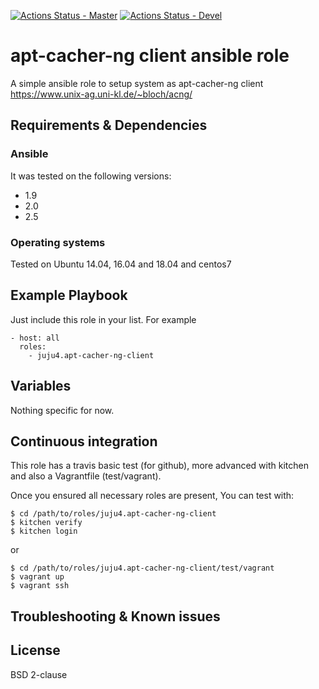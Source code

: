 [![Actions Status - Master](https://github.com/juju4/ansible-apt-cacher-ng-client/workflows/AnsibleCI/badge.svg)](https://github.com/juju4/ansible-apt-cacher-ng-client/actions?query=branch%3Amaster)
[![Actions Status - Devel](https://github.com/juju4/ansible-apt-cacher-ng-client/workflows/AnsibleCI/badge.svg?branch=devel)](https://github.com/juju4/ansible-apt-cacher-ng-client/actions?query=branch%3Adevel)

# apt-cacher-ng client ansible role

A simple ansible role to setup system as apt-cacher-ng client
https://www.unix-ag.uni-kl.de/~bloch/acng/

## Requirements & Dependencies

### Ansible
It was tested on the following versions:
 * 1.9
 * 2.0
 * 2.5

### Operating systems

Tested on Ubuntu 14.04, 16.04 and 18.04 and centos7

## Example Playbook

Just include this role in your list.
For example

```
- host: all
  roles:
    - juju4.apt-cacher-ng-client
```

## Variables

Nothing specific for now.

## Continuous integration

This role has a travis basic test (for github), more advanced with kitchen and also a Vagrantfile (test/vagrant).

Once you ensured all necessary roles are present, You can test with:
```
$ cd /path/to/roles/juju4.apt-cacher-ng-client
$ kitchen verify
$ kitchen login
```
or
```
$ cd /path/to/roles/juju4.apt-cacher-ng-client/test/vagrant
$ vagrant up
$ vagrant ssh
```

## Troubleshooting & Known issues


## License

BSD 2-clause

